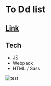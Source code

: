 # To Dd list
## [Link](https://annqk.github.io/to_do_list/)
## Tech
- JS 
- Webpack
- HTML / Sass

![test](https://user-images.githubusercontent.com/89069692/162785918-3f2d6612-62d1-40d5-bc2a-8d5aef194e8c.png)

